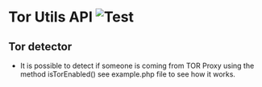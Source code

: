# Tor Utils API ![Test](https://travis-ci.org/OmertaGameLtd/ponionoo.svg "Test pass")

## Tor detector

 - It is possible to detect if someone is coming from TOR Proxy using the method isTorEnabled() see example.php file to see how it works.


